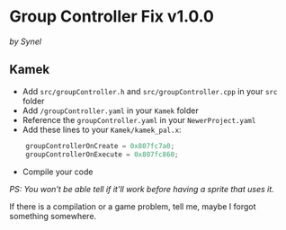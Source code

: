 # Group Controller Fix v1.0.0
*by Synel*


## Kamek
- Add `src/groupController.h` and `src/groupController.cpp` in your `src` folder
- Add `/groupController.yaml` in your `Kamek` folder
- Reference the `groupController.yaml` in your `NewerProject.yaml`
- Add these lines to your `Kamek/kamek_pal.x`:
```cpp
	groupControllerOnCreate = 0x807fc7a0;
	groupControllerOnExecute = 0x807fc860;
```
- Compile your code

*PS: You won't be able tell if it'll work before having a sprite that uses it.*

If there is a compilation or a game problem, tell me, maybe I forgot something somewhere.
